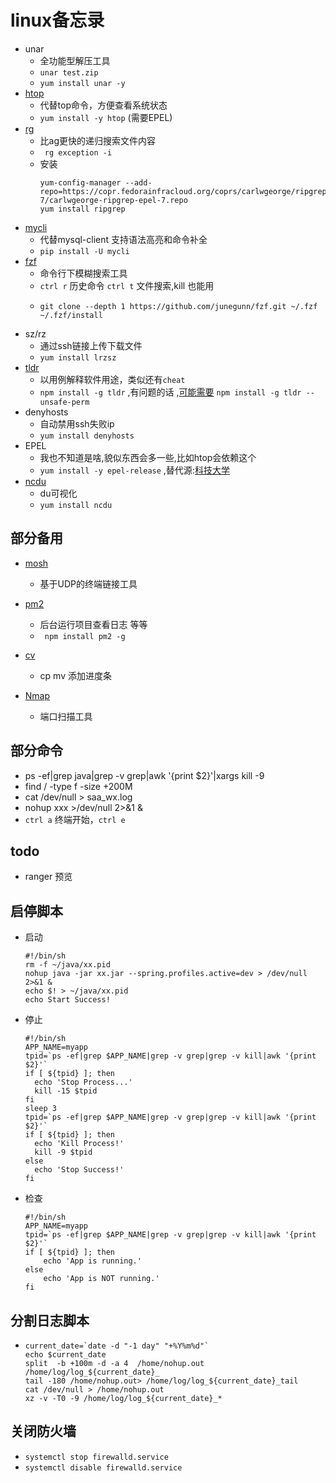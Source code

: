 # linux备忘录
* unar
  * 全功能型解压工具
  * `unar test.zip`
  * `yum install unar -y`
* [htop](http://hisham.hm/htop/)
  * 代替top命令，方便查看系统状态
  * `yum install -y htop` (需要EPEL)
* [rg](https://github.com/BurntSushi/ripgrep)
  * 比ag更快的递归搜索文件内容
  * ` rg exception -i`
  * 安装
    ```shell
    yum-config-manager --add-repo=https://copr.fedorainfracloud.org/coprs/carlwgeorge/ripgrep/repo/epel-7/carlwgeorge-ripgrep-epel-7.repo
    yum install ripgrep
    ```
* [mycli](https://github.com/dbcli/mycli)
  * 代替mysql-client 支持语法高亮和命令补全
  * `pip install -U mycli`
* [fzf](https://github.com/junegunn/fzf)
  * 命令行下模糊搜索工具
  * `ctrl r` 历史命令 `ctrl t` 文件搜索,kill 也能用
  * 
    ```shell
    git clone --depth 1 https://github.com/junegunn/fzf.git ~/.fzf
    ~/.fzf/install
    ```
* sz/rz
  * 通过ssh链接上传下载文件
  * `yum install lrzsz`
* [tldr](https://github.com/tldr-pages/tldr)
  * 以用例解释软件用途，类似还有`cheat`
  * `npm install -g tldr` ,有问题的话 ,[可能需要](https://github.com/tldr-pages/tldr-node-client#npm-install--g-tldr-throws-an-error) `npm install -g tldr --unsafe-perm`
* denyhosts
  * 自动禁用ssh失败ip
  * `yum install denyhosts`
* EPEL
  * 我也不知道是啥,貌似东西会多一些,比如htop会依赖这个
  * `yum install -y epel-release` ,替代源:[科技大学](http://mirrors.ustc.edu.cn/help/epel.html)
* [ncdu](https://dev.yorhel.nl/ncdu)
  * du可视化
  * `yum install ncdu`
## 部分备用 
* [mosh](https://mosh.org/#getting)
  * 基于UDP的终端链接工具
* [pm2](http://pm2.keymetrics.io/)
  * 后台运行项目查看日志 等等
  * ` npm install pm2 -g`
* [cv](https://github.com/Xfennec/progress)

  * cp mv 添加进度条
* [Nmap](https://nmap.org/)
  * 端口扫描工具
## 部分命令
* ps -ef|grep java|grep -v grep|awk '{print $2}'|xargs kill -9
* find / -type f -size +200M
* cat /dev/null > saa_wx.log
* nohup xxx  >/dev/null 2>&1  &
* `ctrl a` 终端开始，`ctrl e`

## todo

* ranger 预览

## 启停脚本
* 启动
  ```shell
  #!/bin/sh
  rm -f ~/java/xx.pid
  nohup java -jar xx.jar --spring.profiles.active=dev > /dev/null 2>&1 &
  echo $! > ~/java/xx.pid
  echo Start Success!
  ```

* 停止
  ```shell
  #!/bin/sh
  APP_NAME=myapp
  tpid=`ps -ef|grep $APP_NAME|grep -v grep|grep -v kill|awk '{print $2}'`
  if [ ${tpid} ]; then
    echo 'Stop Process...'
    kill -15 $tpid
  fi
  sleep 3
  tpid=`ps -ef|grep $APP_NAME|grep -v grep|grep -v kill|awk '{print $2}'`
  if [ ${tpid} ]; then
    echo 'Kill Process!'
    kill -9 $tpid
  else
    echo 'Stop Success!'
  fi
  ```

* 检查

  ```shell
  #!/bin/sh
  APP_NAME=myapp
  tpid=`ps -ef|grep $APP_NAME|grep -v grep|grep -v kill|awk '{print $2}'`
  if [ ${tpid} ]; then
      echo 'App is running.'
  else
      echo 'App is NOT running.'
  fi
  ```

## 分割日志脚本

* ```shell
  current_date=`date -d "-1 day" "+%Y%m%d"`
  echo $current_date
  split  -b +100m -d -a 4  /home/nohup.out  /home/log/log_${current_date}_
  tail -180 /home/nohup.out> /home/log/log_${current_date}_tail
  cat /dev/null > /home/nohup.out
  xz -v -T0 -9 /home/log/log_${current_date}_*
  ```

## 关闭防火墙

* `systemctl stop firewalld.service `
* `systemctl disable firewalld.service `